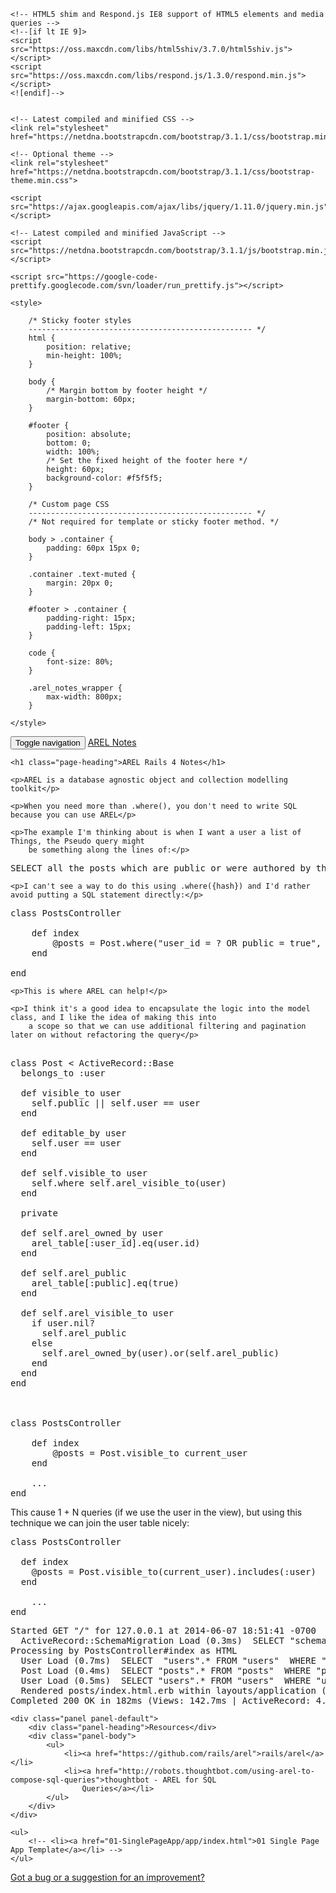 <!DOCTYPE html>
<html>
<head>
    <meta charset="utf-8">
    <title>AREL in Rails 4</title>
    <meta name="viewport" content="width=device-width, initial-scale=1.0, maximum-scale=1.0, user-scalable=no">
    <meta name="description" content="AREL Rails 4 Notes">
    <meta name="author" content="https://github.com/stujo/">

    <!-- HTML5 shim and Respond.js IE8 support of HTML5 elements and media queries -->
    <!--[if lt IE 9]>
    <script src="https://oss.maxcdn.com/libs/html5shiv/3.7.0/html5shiv.js"></script>
    <script src="https://oss.maxcdn.com/libs/respond.js/1.3.0/respond.min.js"></script>
    <![endif]-->


    <!-- Latest compiled and minified CSS -->
    <link rel="stylesheet" href="https://netdna.bootstrapcdn.com/bootstrap/3.1.1/css/bootstrap.min.css">

    <!-- Optional theme -->
    <link rel="stylesheet" href="https://netdna.bootstrapcdn.com/bootstrap/3.1.1/css/bootstrap-theme.min.css">

    <script src="https://ajax.googleapis.com/ajax/libs/jquery/1.11.0/jquery.min.js"></script>

    <!-- Latest compiled and minified JavaScript -->
    <script src="https://netdna.bootstrapcdn.com/bootstrap/3.1.1/js/bootstrap.min.js"></script>

    <script src="https://google-code-prettify.googlecode.com/svn/loader/run_prettify.js"></script>

    <style>

        /* Sticky footer styles
        -------------------------------------------------- */
        html {
            position: relative;
            min-height: 100%;
        }

        body {
            /* Margin bottom by footer height */
            margin-bottom: 60px;
        }

        #footer {
            position: absolute;
            bottom: 0;
            width: 100%;
            /* Set the fixed height of the footer here */
            height: 60px;
            background-color: #f5f5f5;
        }

        /* Custom page CSS
        -------------------------------------------------- */
        /* Not required for template or sticky footer method. */

        body > .container {
            padding: 60px 15px 0;
        }

        .container .text-muted {
            margin: 20px 0;
        }

        #footer > .container {
            padding-right: 15px;
            padding-left: 15px;
        }

        code {
            font-size: 80%;
        }

        .arel_notes_wrapper {
            max-width: 800px;
        }

    </style>

</head>
<body>
<div class="navbar navbar-default navbar-fixed-top">
    <div class="container">
        <div class="navbar-header">
            <button type="button" class="navbar-toggle" data-toggle="collapse" data-target=".navbar-collapse">
                <span class="sr-only">Toggle navigation</span>
                <span class="icon-bar"></span>
                <span class="icon-bar"></span>
                <span class="icon-bar"></span>
            </button>
            <a class="navbar-brand" href="#">AREL Notes</a>
        </div>
    </div>
</div>

<div class="arel_notes_wrapper container">


    <h1 class="page-heading">AREL Rails 4 Notes</h1>

    <p>AREL is a database agnostic object and collection modelling toolkit</p>

    <p>When you need more than .where(), you don't need to write SQL because you can use AREL</p>

    <p>The example I'm thinking about is when I want a user a list of Things, the Pseudo query might
        be something along the lines of:</p>

<pre class="prettyprint lang-sql">
SELECT all the posts which are public or were authored by the current user
</pre>

    <p>I can't see a way to do this using .where({hash}) and I'd rather avoid putting a SQL statement directly:</p>

<pre class="prettyprint lang-rb">
class PostsController

    def index
        @posts = Post.where("user_id = ? OR public = true", current_user.id)
    end

end
</pre>

    <p>This is where AREL can help!</p>

    <p>I think it's a good idea to encapsulate the logic into the model class, and I like the idea of making this into
        a scope so that we can use additional filtering and pagination later on without refactoring the query</p>

<pre class="prettyprint lang-rb">

class Post < ActiveRecord::Base
  belongs_to :user

  def visible_to user
    self.public || self.user == user
  end

  def editable_by user
    self.user == user
  end

  def self.visible_to user
    self.where self.arel_visible_to(user)
  end

  private

  def self.arel_owned_by user
    arel_table[:user_id].eq(user.id)
  end

  def self.arel_public
    arel_table[:public].eq(true)
  end

  def self.arel_visible_to user
    if user.nil?
      self.arel_public
    else
      self.arel_owned_by(user).or(self.arel_public)
    end
  end
end



class PostsController

    def index
        @posts = Post.visible_to current_user
    end

    ...
end
</pre>

This cause 1 + N queries (if we use the user in the view), but using this technique we can join the user table nicely:

<pre>
class PostsController

  def index
    @posts = Post.visible_to(current_user).includes(:user)
  end

    ...
end
</pre>

<pre>
Started GET "/" for 127.0.0.1 at 2014-06-07 18:51:41 -0700
  ActiveRecord::SchemaMigration Load (0.3ms)  SELECT "schema_migrations".* FROM "schema_migrations"
Processing by PostsController#index as HTML
  User Load (0.7ms)  SELECT  "users".* FROM "users"  WHERE "users"."id" = 1  ORDER BY "users"."id" ASC LIMIT 1
  Post Load (0.4ms)  SELECT "posts".* FROM "posts"  WHERE "posts"."public" = 't'
  User Load (0.5ms)  SELECT "users".* FROM "users"  WHERE "users"."id" IN (3, 1, 2)
  Rendered posts/index.html.erb within layouts/application (21.0ms)
Completed 200 OK in 182ms (Views: 142.7ms | ActiveRecord: 4.1ms)
</pre>

    <div class="panel panel-default">
        <div class="panel-heading">Resources</div>
        <div class="panel-body">
            <ul>
                <li><a href="https://github.com/rails/arel">rails/arel</a></li>
                <li><a href="http://robots.thoughtbot.com/using-arel-to-compose-sql-queries">thoughtbot - AREL for SQL
                    Queries</a></li>
            </ul>
        </div>
    </div>

    <ul>
        <!-- <li><a href="01-SinglePageApp/app/index.html">01 Single Page App Template</a></li> -->
    </ul>


</div>

<div id="footer">
    <div class="container">
        <p class="text-muted"><a href="https://github.com/stujo/arel_notes/issues">Got a bug or a suggestion for
            an improvement?</a></p>
    </div>
</div>

</body>
</html>

